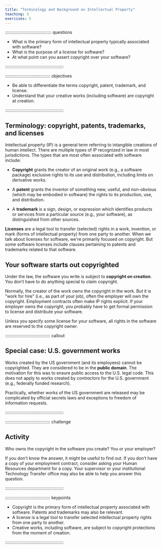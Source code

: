 ```yaml
---
title: "Terminology and Background on Intellectual Property"
teaching: 5
exercises: 5
---
```


:::::::::::::::::::::::::::::::::::::: questions 

- What is the primary form of intellectual property typically associated with software?
- What is the purpose of a license for software?
- At what point can you assert copyright over your software?

::::::::::::::::::::::::::::::::::::::::::::::::

::::::::::::::::::::::::::::::::::::: objectives

- Be able to differentiate the terms copyright, patent, trademark, and license.
- Understand that your creative works (including software) are copyright at creation.

::::::::::::::::::::::::::::::::::::::::::::::::






## Terminology: copyright, patents, trademarks, and licenses

Intellectual property (IP) is a general term referring to intangible creations of human intellect.
There are multiple types of IP recognized in law in most jurisdictions.
The types that are most often associated with software include:

* **Copyright** grants the creator of an original work (e.g., a software package) exclusive rights to its use and distribution, including limits on derivative works.

* A  **patent** grants the inventor of something new, useful, and non-obvious (which may be embodied in software) the rights to its production, use, and distribution.

* A  **trademark** is a sign, design, or expression which identifies products or services from a particular source (e.g., your software), as distinguished from other sources.

**Licenses** are a legal tool to transfer (selected) rights in a work, invention, or mark (forms of intellectual property) from one party to another.
When we talk about licenses for software, we're primarily focused on copyright.
But some software licenses include clauses pertaining to patents and trademarks related to that software.

## Your software starts out copyrighted

Under the law, the software you write is subject to **copyright on creation**.
You don’t have to do anything special to claim copyright.

Normally, the creator of the work owns the copyright in the work.
But it is "work for hire" (i.e., as part of your job), often the employer will own the copyright.
Employment contracts often make IP rights explicit.
If your employer owns the copyright, you probably have to get formal permission to license and distribute your software.

Unless you specify some license for your software, all rights in the software are reserved to the copyright owner.


::::::::::::::::::::::::::::::::::::: callout

## Special case: U.S. government works

Works created by the US government (and its employees) cannot be copyrighted.
They are considered to be in the **public domain**.
The motivation for this was to ensure public access to the U.S. legal code.
This does not apply to works created by *contractors* for the U.S. government (e.g., federally funded research).

Practically, whether works of the US government are released may be complicated by official secrets laws and exceptions to freedom of information requests.

::::::::::::::::::::::::::::::::::::::::::::::::



::::::::::::::::::::::::::::::::::::: challenge

## Activity

Who owns the copyright in the software you create?  You or your employer?

If you don't know the answer, it might be useful to find out.
If you don't have a copy of your employment contract, consider asking your Human Resources department for a copy.
Your supervisor or your institutional Technology Transfer office may also be able to help you answer this question.

::::::::::::::::::::::::::::::::::::::::::::::::




::::::::::::::::::::::::::::::::::::: keypoints 

- Copyright is the primary form of intellectual property associated with software.  Patents and trademarks may also be relevant.
- A license is a legal tool to transfer selected intellectual property rights from one party to another.
- Creative works, including software, are subject to copyright protections from the moment of creation.

::::::::::::::::::::::::::::::::::::::::::::::::
